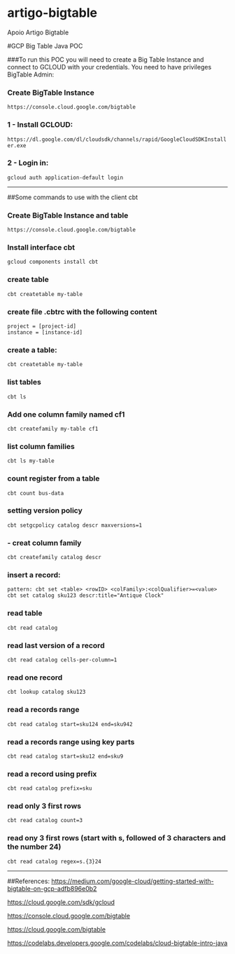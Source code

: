 # artigo-bigtable
Apoio Artigo Bigtable

#GCP Big Table Java POC

###To run this POC you will need to create a Big Table Instance and connect to GCLOUD with your credentials. You need to have privileges BigTable Admin:

### Create BigTable Instance
``https://console.cloud.google.com/bigtable``

### 1 - Install GCLOUD: <br> 
``https://dl.google.com/dl/cloudsdk/channels/rapid/GoogleCloudSDKInstaller.exe``

### 2 - Login in: <br>
 ``gcloud auth application-default login``

 ----------------------------------
##Some commands to use with the client cbt

### Create BigTable Instance and table
``https://console.cloud.google.com/bigtable``


### Install interface cbt
``gcloud components install cbt``

### create table
``cbt createtable my-table``


### create file .cbtrc with the following content

``project = [project-id]``
<br>
``instance = [instance-id]``

### create a table:
``cbt createtable my-table``

### list tables
``cbt ls``

### Add one column family named cf1
``cbt createfamily my-table cf1``

### list column families
``cbt ls my-table``

### count register from a table
``cbt count bus-data``


### setting version policy
``cbt setgcpolicy catalog descr maxversions=1``

###  - creat column family
``cbt createfamily catalog descr``


###  insert a record:
``pattern: cbt set <table> <rowID> <colFamily>:<colQualifier>=<value>``
``cbt set catalog sku123 descr:title="Antique Clock"``


### read table
``cbt read catalog``

### read last version of a record
``cbt read catalog cells-per-column=1``

### read one record
``cbt lookup catalog sku123``

### read a records range
``cbt read catalog start=sku124 end=sku942``

### read a records range using key parts
``cbt read catalog start=sku12 end=sku9``

### read a record using prefix
``cbt read catalog prefix=sku``

### read only 3 first rows
``cbt read catalog count=3``


### read ony 3 first rows (start with s, followed of 3 characters and the number 24)
``cbt read catalog regex=s.{3}24``


 ----------------------------------
##References:
https://medium.com/google-cloud/getting-started-with-bigtable-on-gcp-adfb896e0b2

https://cloud.google.com/sdk/gcloud

https://console.cloud.google.com/bigtable

https://cloud.google.com/bigtable

https://codelabs.developers.google.com/codelabs/cloud-bigtable-intro-java
